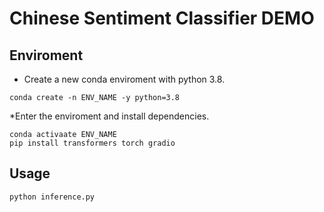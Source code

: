 # Chinese Sentiment Classifier DEMO

## Enviroment
* Create a new conda enviroment with python 3.8.
```
conda create -n ENV_NAME -y python=3.8
```
*Enter the enviroment and install dependencies.
```
conda activaate ENV_NAME
pip install transformers torch gradio
```

## Usage
```
python inference.py
```
